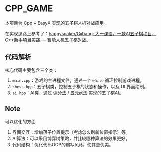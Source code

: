 # CPP_GAME

本项目为 Cpp + EasyX 实现的五子棋人机对战应用。

在实现思路上参考了：[happysnaker/Gobang: 大一课设，一款AI五子棋项目，C++新手项目实践 — 智能人机五子棋对战。](https://github.com/happysnaker/Gobang)

## 代码解析

核心代码主要包含三个类：

1. `main.cpp`：游戏的主进程文件，通过一个 `while` 循环控制游戏进程。
2. `chess.hpp`：五子棋类，控制五子棋的状态和操作，以及 UI 界面绘制。
3. `ai.hpp`：AI类，通过 [评分法](https://blog.csdn.net/weixin_44342683/article/details/105586098) / 五元组法 实现的五子棋AI。

## Note

可以优化的方面

1. 界面交互：增加落子位置提示（考虑怎么刷新位置指示）等。
2. AI算法：可以采用博弈树策略，并比较哪种算法的效果更好。
3. 代码结构：优化代码OOP的编写风格，使其更优美。
